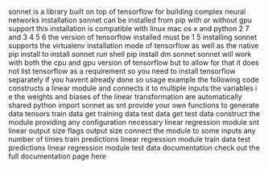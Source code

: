 sonnet is a library built on top of tensorflow for building complex neural networks installation sonnet can be installed from pip with or without gpu support this installation is compatible with linux mac os x and python 2 7 and 3 4 5 6 the version of tensorflow installed must be 1 5 installing sonnet supports the virtualenv installation mode of tensorflow as well as the native pip install to install sonnet run shell pip install dm sonnet sonnet will work with both the cpu and gpu version of tensorflow but to allow for that it does not list tensorflow as a requirement so you need to install tensorflow separately if you havent already done so usage example the following code constructs a linear module and connects it to multiple inputs the variables i e the weights and biases of the linear transformation are automatically shared python import sonnet as snt provide your own functions to generate data tensors train data get training data test data get test data construct the module providing any configuration necessary linear regression module snt linear output size flags output size connect the module to some inputs any number of times train predictions linear regression module train data test predictions linear regression module test data documentation check out the full documentation page here